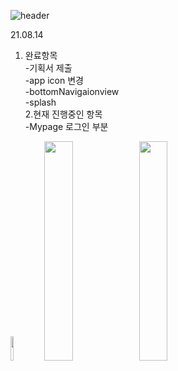 ![header](https://capsule-render.vercel.app/api?type=waving&color=auto&height=250&section=header&text=야놀자%20개발일지_luna&fontSize=60&fontAlign=50&fontColor=FFFFFF)

21.08.14<br>
1. 완료항목 <br>
-기획서 제출 <br>
-app icon 변경 <br>
-bottomNavigaionview<br>
-splash<br>
2.현재 진행중인 항목<br>
-Mypage 로그인 부분 <br>
<img width="10%" src="https://user-images.githubusercontent.com/75536654/129450099-2e4f3be8-e06f-49d5-ac2b-d8ecd5f5e1dd.png"/>   
<img width="30%" src="https://user-images.githubusercontent.com/75536654/129450105-9f100f11-4c7a-4f8f-aee9-8ac0b773c6d1.png"/><img width="30%" src="https://user-images.githubusercontent.com/75536654/129450113-9e3942b4-4d61-408e-9544-bea38d8fc9a9.png"/>
